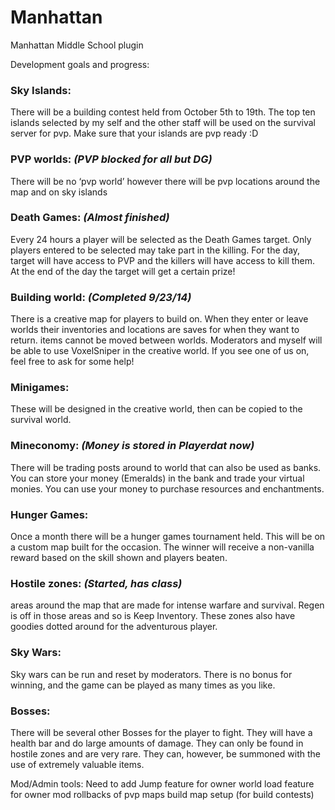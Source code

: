 Manhattan
=========

Manhattan Middle School plugin

Development goals and progress:


### Sky Islands:
There will be a building contest held from October 5th to 19th. The top ten islands selected by my self and the other staff will be used on the survival server for pvp. Make sure that your islands are pvp ready :D

### PVP worlds: _(PVP blocked for all but DG)_
There will be no ‘pvp world’ however there will be pvp locations around the map and on sky islands

### Death Games: _(Almost finished)_
Every 24 hours a player will be selected as the Death Games target. Only players entered to be selected may take part in the killing. For the day, target will have access to PVP and the killers will have access to kill them. At the end of the day the target will get a certain prize!

### Building world: _(Completed 9/23/14)_
There is a creative map for players to build on. When they enter or leave worlds their inventories and locations are saves for when they want to return. items cannot be moved between worlds. Moderators and myself will be able to use VoxelSniper in the creative world. If you see one of us on, feel free to ask for some help!

### Minigames: 
These will be designed in the creative world, then can be copied to the survival world.

### Mineconomy: _(Money is stored in Playerdat now)_
There will be trading posts around to world that can also be used as banks. You can store your money (Emeralds) in the bank and trade your virtual monies. You can use your money to purchase resources and enchantments.

### Hunger Games:
Once a month there will be a hunger games tournament held. This will be on a custom map built for the occasion. The winner will receive a non-vanilla reward based on the skill shown and players beaten.

### Hostile zones: _(Started, has class)_
areas around the map that are made for intense warfare and survival. Regen is off in those areas and so is Keep Inventory. These zones also have goodies dotted around for the adventurous player.

### Sky Wars:
Sky wars can be run and reset by moderators. There is no bonus for winning, and the game can be played as many times as you like.

### Bosses:
There will be several other Bosses for the player to fight. They will have a health bar and do large amounts of damage. They can only be found in hostile zones and are very rare. They can, however, be summoned with the use of extremely valuable items. 


Mod/Admin tools:
Need to add Jump feature for owner
world load feature for owner
mod rollbacks of pvp maps
build map setup (for build contests)
